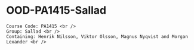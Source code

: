 # OOD-PA1415-Sallad
    Course Code: PA1415 <br />
    Group: Sallad <br />
    Containing: Henrik Nilsson, Viktor Olsson, Magnus Nyqvist and Morgan Lexander <br />
